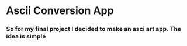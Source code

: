 # Ascii Conversion App
###
### So for my final project I decided to make an asci art app. The idea is simple
